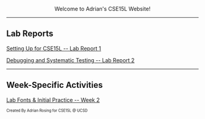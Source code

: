 <p align="center">
  Welcome to Adrian's CSE15L Website! 
</p>

---

<p align="center">
  <h2>Lab Reports</h2>
  <a href="https://lasteternity.github.io/cse15l-lab-reports/lab-report-1-week-2.html">Setting Up for CSE15L -- Lab Report 1</a> 
  
  <div>
  
  <a href="https://lasteternity.github.io/cse15l-lab-reports/lab-report-2-week-4.html">Debugging and Systematic Testing -- Lab Report 2</a>
  
</p>


---


<p align="center">
  <h2>Week-Specific Activities</h2>
  <a href="https://lasteternity.github.io/cse15l-lab-reports/Week2PracticePage.html">Lab Fonts & Initial Practice -- Week 2</a>
</p>


<sub><sup>Created By Adrian Rosing for CSE15L @ UCSD</sup></sub>

